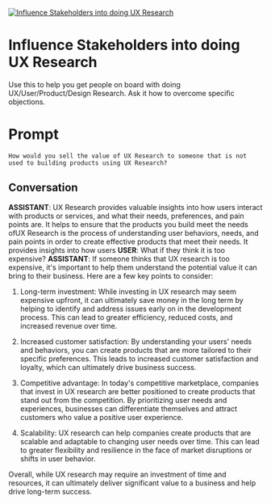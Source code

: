 
[![Influence Stakeholders into doing UX Research](https://flow-prompt-covers.s3.us-west-1.amazonaws.com/icon/futuristic/futu_9.png)]()
# Influence Stakeholders into doing UX Research 
Use this to help you get people on board with doing UX/User/Product/Design Research.  Ask it how to overcome specific objections.

# Prompt

```
How would you sell the value of UX Research to someone that is not used to building products using UX Research?
```

## Conversation

**ASSISTANT**: UX Research provides valuable insights into how users interact with products or services, and what their needs, preferences, and pain points are. It helps to ensure that the products you build meet the needs ofUX Research is the process of understanding user behaviors, needs, and pain points in order to create effective products that meet their needs. It provides insights into how users
**USER**: What if they think it is too expensive?
**ASSISTANT**: If someone thinks that UX research is too expensive, it's important to help them understand the potential value it can bring to their business. Here are a few key points to consider:



1. Long-term investment: While investing in UX research may seem expensive upfront, it can ultimately save money in the long term by helping to identify and address issues early on in the development process. This can lead to greater efficiency, reduced costs, and increased revenue over time.



2. Increased customer satisfaction: By understanding your users' needs and behaviors, you can create products that are more tailored to their specific preferences. This leads to increased customer satisfaction and loyalty, which can ultimately drive business success.



3. Competitive advantage: In today's competitive marketplace, companies that invest in UX research are better positioned to create products that stand out from the competition. By prioritizing user needs and experiences, businesses can differentiate themselves and attract customers who value a positive user experience.



4. Scalability: UX research can help companies create products that are scalable and adaptable to changing user needs over time. This can lead to greater flexibility and resilience in the face of market disruptions or shifts in user behavior.



Overall, while UX research may require an investment of time and resources, it can ultimately deliver significant value to a business and help drive long-term success.


